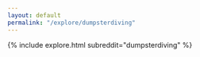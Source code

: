 ```yaml
---
layout: default
permalink: "/explore/dumpsterdiving"
---
```


{% include explore.html subreddit="dumpsterdiving" %}
